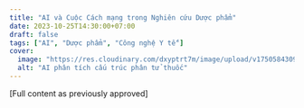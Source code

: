 ```yaml
---
title: "AI và Cuộc Cách mạng trong Nghiên cứu Dược phẩm"
date: 2023-10-25T14:30:00+07:00
draft: false
tags: ["AI", "Dược phẩm", "Công nghệ Y tế"]
cover:
  image: "https://res.cloudinary.com/dxyptrt7m/image/upload/v1750584309/vyoxltrwldjffs0jkh6j.jpg"
  alt: "AI phân tích cấu trúc phân tử thuốc"
---
```


[Full content as previously approved]